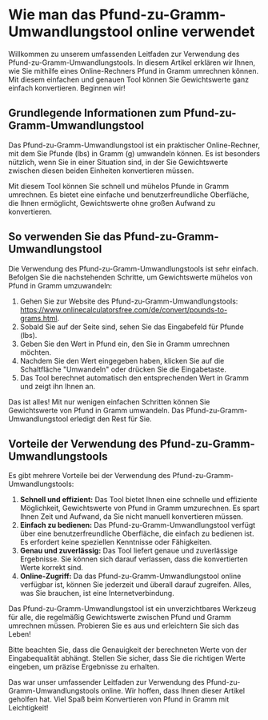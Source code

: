Wie man das Pfund-zu-Gramm-Umwandlungstool online verwendet
===========================================================

Willkommen zu unserem umfassenden Leitfaden zur Verwendung des Pfund-zu-Gramm-Umwandlungstools. In diesem Artikel erklären wir Ihnen, wie Sie mithilfe eines Online-Rechners Pfund in Gramm umrechnen können. Mit diesem einfachen und genauen Tool können Sie Gewichtswerte ganz einfach konvertieren. Beginnen wir!

Grundlegende Informationen zum Pfund-zu-Gramm-Umwandlungstool
-------------------------------------------------------------

Das Pfund-zu-Gramm-Umwandlungstool ist ein praktischer Online-Rechner, mit dem Sie Pfunde (lbs) in Gramm (g) umwandeln können. Es ist besonders nützlich, wenn Sie in einer Situation sind, in der Sie Gewichtswerte zwischen diesen beiden Einheiten konvertieren müssen.

Mit diesem Tool können Sie schnell und mühelos Pfunde in Gramm umrechnen. Es bietet eine einfache und benutzerfreundliche Oberfläche, die Ihnen ermöglicht, Gewichtswerte ohne großen Aufwand zu konvertieren.

So verwenden Sie das Pfund-zu-Gramm-Umwandlungstool
---------------------------------------------------

Die Verwendung des Pfund-zu-Gramm-Umwandlungstools ist sehr einfach. Befolgen Sie die nachstehenden Schritte, um Gewichtswerte mühelos von Pfund in Gramm umzuwandeln:

1. Gehen Sie zur Website des Pfund-zu-Gramm-Umwandlungstools: <https://www.onlinecalculatorsfree.com/de/convert/pounds-to-grams.html>.
2. Sobald Sie auf der Seite sind, sehen Sie das Eingabefeld für Pfunde (lbs).
3. Geben Sie den Wert in Pfund ein, den Sie in Gramm umrechnen möchten.
4. Nachdem Sie den Wert eingegeben haben, klicken Sie auf die Schaltfläche "Umwandeln" oder drücken Sie die Eingabetaste.
5. Das Tool berechnet automatisch den entsprechenden Wert in Gramm und zeigt ihn Ihnen an.

Das ist alles! Mit nur wenigen einfachen Schritten können Sie Gewichtswerte von Pfund in Gramm umwandeln. Das Pfund-zu-Gramm-Umwandlungstool erledigt den Rest für Sie.

Vorteile der Verwendung des Pfund-zu-Gramm-Umwandlungstools
-----------------------------------------------------------

Es gibt mehrere Vorteile bei der Verwendung des Pfund-zu-Gramm-Umwandlungstools:

1. **Schnell und effizient:** Das Tool bietet Ihnen eine schnelle und effiziente Möglichkeit, Gewichtswerte von Pfund in Gramm umzurechnen. Es spart Ihnen Zeit und Aufwand, da Sie nicht manuell konvertieren müssen.
2. **Einfach zu bedienen:** Das Pfund-zu-Gramm-Umwandlungstool verfügt über eine benutzerfreundliche Oberfläche, die einfach zu bedienen ist. Es erfordert keine speziellen Kenntnisse oder Fähigkeiten.
3. **Genau und zuverlässig:** Das Tool liefert genaue und zuverlässige Ergebnisse. Sie können sich darauf verlassen, dass die konvertierten Werte korrekt sind.
4. **Online-Zugriff:** Da das Pfund-zu-Gramm-Umwandlungstool online verfügbar ist, können Sie jederzeit und überall darauf zugreifen. Alles, was Sie brauchen, ist eine Internetverbindung.

Das Pfund-zu-Gramm-Umwandlungstool ist ein unverzichtbares Werkzeug für alle, die regelmäßig Gewichtswerte zwischen Pfund und Gramm umrechnen müssen. Probieren Sie es aus und erleichtern Sie sich das Leben!

Bitte beachten Sie, dass die Genauigkeit der berechneten Werte von der Eingabequalität abhängt. Stellen Sie sicher, dass Sie die richtigen Werte eingeben, um präzise Ergebnisse zu erhalten.

Das war unser umfassender Leitfaden zur Verwendung des Pfund-zu-Gramm-Umwandlungstools online. Wir hoffen, dass Ihnen dieser Artikel geholfen hat. Viel Spaß beim Konvertieren von Pfund in Gramm mit Leichtigkeit!